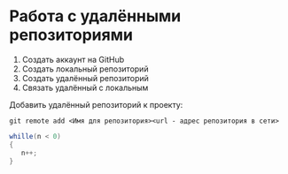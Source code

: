 # **Работа с удалёнными репозиториями**
1. Создать аккаунт на GitHub
2. Создать локальный репозиторий
3. Создать удалённый репозиторий
4. Связать удалённый с локальным

Добавить удалённый репозиторий к проекту:
```
git remote add <Имя для репозитория><url - адрес репозитория в сети>
```
```C#
whille(n < 0)
{
   n++;
}
```